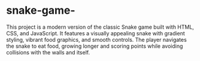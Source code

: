# snake-game-
This project is a modern version of the classic Snake game built with HTML, CSS, and JavaScript. It features a visually appealing snake with gradient styling, vibrant food graphics, and smooth controls. The player navigates the snake to eat food, growing longer and scoring points while avoiding collisions with the walls and itself.
